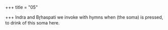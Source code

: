 +++
title = "05"

+++
Indra and Br̥haspati we invoke with hymns when (the soma) is pressed, to drink of this soma here.  